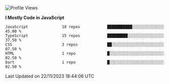 <!--START_SECTION:waka-->
![Profile Views](http://img.shields.io/badge/Profile%20Views-1-blue)

**I Mostly Code in JavaScript** 

```text
JavaScript               18 repos            ███████████░░░░░░░░░░░░░░   45.00 % 
TypeScript               15 repos            █████████░░░░░░░░░░░░░░░░   37.50 % 
CSS                      3 repos             ██░░░░░░░░░░░░░░░░░░░░░░░   07.50 % 
HTML                     1 repo              █░░░░░░░░░░░░░░░░░░░░░░░░   02.50 % 
Dart                     1 repo              █░░░░░░░░░░░░░░░░░░░░░░░░   02.50 % 
```




 Last Updated on 22/11/2023 18:44:06 UTC
<!--END_SECTION:waka-->
